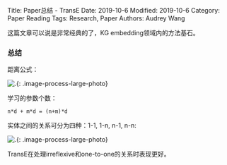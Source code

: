 Title: Paper总结 - TransE
Date: 2019-10-6
Modified: 2019-10-6
Category: Paper Reading
Tags: Research, Paper
Authors: Audrey Wang

这篇文章可以说是非常经典的了，KG embedding领域内的方法基石。

### 总结

距离公式：

![.]({static}/pictures/gcn/8.png){: .image-process-large-photo}

学习的参数个数：
```text
n*d + m*d = (n+m)*d
```

实体之间的关系可分为四种：1-1, 1-n, n-1, n-n:

![.]({static}/pictures/gcn/6.jpg){: .image-process-large-photo}

TransE在处理irreflexive和one-to-one的关系时表现更好。